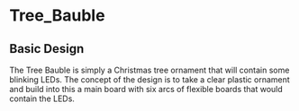 # Tree_Bauble

## Basic Design
The Tree Bauble is simply a Christmas tree ornament that will contain some blinking LEDs. 
The concept of the design is to take a clear plastic ornament and build into this a main 
board with six arcs of flexible boards that would contain the LEDs.

